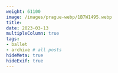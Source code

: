 ```yaml
---
weight: 61100
image: /images/prague-webp/1B7W1495.webp
title:
date: 2023-03-13
multipleColumn: true
tags:
- ballet
- archive # all posts
hideMeta: true
hideExif: true
---
```

